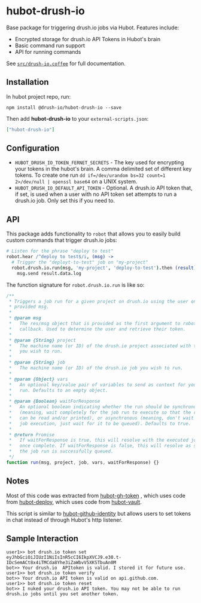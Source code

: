 # hubot-drush-io

Base package for triggering drush.io jobs via Hubot. Features include:

- Encrypted storage for drush.io API Tokens in Hubot's brain
- Basic command run support
- API for running commands 

See [`src/drush-io.coffee`](src/drush-io.coffee) for full documentation.

## Installation

In hubot project repo, run:

`npm install @drush-io/hubot-drush-io --save`

Then add **hubot-drush-io** to your `external-scripts.json`:

```json
["hubot-drush-io"]
```

## Configuration

- `HUBOT_DRUSH_IO_TOKEN_FERNET_SECRETS` - The key used for encrypting your
  tokens in the hubot's brain. A comma delimited set of different key tokens.
  To create one run `dd if=/dev/urandom bs=32 count=1 2>/dev/null | openssl base64`
  on a UNIX system.
- `HUBOT_DRUSH_IO_DEFAULT_API_TOKEN` - Optional. A drush.io API token that, if
  set, is used when a user with no API token set attempts to run a drush.io job.
  Only set this if you need to.

## API

This package adds functionality to `robot` that allows you to easily build
custom commands that trigger drush.io jobs:

```coffeescript
# Listen for the phrase "deploy to test"
robot.hear /^deploy to test$/i, (msg) ->
  # Trigger the "deployt-to-test" job on "my-project"
  robot.drush.io.run(msg, 'my-project', 'deploy-to-test').then (result) ->
    msg.send result.data.log
```

The function signature for `robot.drush.io.run` is like so:

```javascript
/**
 * Triggers a job run for a given project on drush.io using the user on the
 * provided msg.
 * 
 * @param msg
 *   The res/msg object that is provided as the first argument to robot.hear's
 *   callback. Used to determine the user and retrieve their token.
 * 
 * @param {String} project
 *   The machine name (or ID) of the drush.io project associated with the job
 *   you wish to run.
 * 
 * @param {String} job
 *   The machine name (or ID) of the drush.io job you wish to run.
 *
 * @param {Object} vars
 *   An optional key/value pair of variables to send as context for your job
 *   run. Defaults to an empty object.
 *
 * @param {Boolean} waitForResponse
 *   An optional boolean indicating whether the run should be synchronous
 *   (meaning, wait completely for the job run to execute so that the run's log
 *   can be read and/or printed), or asynchronous (meaning, don't wait for
 *   job execution, just wait for it to be queued). Defaults to true.
 *   
 * @return Promise
 *   If waitForResponse is true, this will resolve with the executed job run
 *   once complete. If waitForResponse is false, this will resolve as soon as
 *   the job run is successfully queued.
 */
function run(msg, project, job, vars, waitForResponse) {}
```

## Notes

Most of this code was extracted from [hubot-gh-token](https://github.com/hubot-scripts/hubot-gh-token)
, which uses code from [hubot-deploy](https://github.com/atmos/hubot-deploy),
which uses code from [hubot-vault](https://github.com/ys/hubot-vault).

This script is similar to
[hubot-github-identity](https://github.com/tombell/hubot-github-identity) but
allows users to set  tokens in chat instead of through Hubot's http listener.

## Sample Interaction

```
user1>> bot drush.io token set eyJhbGciOiJIUzI1NiIsInR5cCI6IkpXVCJ9.e30.t-IDcSemACt8x4iTMCda8Yhe3iZaWbvV5XKSTbuAn0M
bot>> Your drush.io  APItoken is valid. I stored it for future use.
user1>> bot drush.io token verify
bot>> Your drush.io API token is valid on api.github.com.
user1>> bot drush.io token reset
bot>> I nuked your drush.io API token. You may not be able to run drush.io jobs until you set another token.
```
